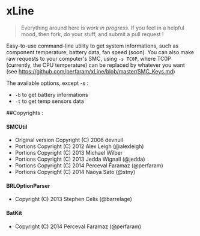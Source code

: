 xLine
=====
> Everything around here is *work in progress*. 
If you feel in a helpful mood, then fork, do your stuff, and submit a pull request !

Easy-to-use command-line utility to get system informations, such as component temperature, battery data, fan speed (soon).
You can also make raw requests to your computer's SMC, using `-s TC0P`, where TC0P (currently, the CPU temperature) can be replaced by whatever you want (see https://github.com/perfaram/xLine/blob/master/SMC_Keys.md)

The available options, except -s : 
 - `-b` to get battery informations
 - `-t` to get temp sensors data

##Copyrights :
#### SMCUtil
 * Original version Copyright (C) 2006 devnull
 * Portions Copyright (C) 2012 Alex Leigh (@alexleigh)
 * Portions Copyright (C) 2013 Michael Wilber
 * Portions Copyright (C) 2013 Jedda Wignall (@jedda)
 * Portions Copyright (C) 2014 Perceval Faramaz (@perfaram)
 * Portions Copyright (C) 2014 Naoya Sato (@stny)

#### BRLOptionParser 
 * Copyright (C) 2013 Stephen Celis (@barrelage)

#### BatKit
 * Copyright (C) 2014 Perceval Faramaz (@perfaram)
